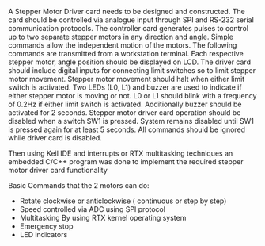 A Stepper Motor Driver card needs to be designed and constructed. The card should be controlled via analogue input through SPI and RS-232 serial communication protocols. The controller card generates  pulses to control up to two separate stepper motors in any direction and angle. Simple commands allow the independent motion of the motors. The following commands are transmitted from a workstation terminal. Each respective stepper motor, angle position should be displayed on LCD. The driver card should include digital inputs for connecting limit switches so to limit stepper motor movement. Stepper motor movement should halt when either limit switch is activated. Two LEDs (L0, L1) and buzzer are used to indicate if either stepper motor is moving or not. L0 or L1 should blink with a frequency of 0.2Hz if either limit switch is activated. Additionally buzzer should be activated for 2 seconds. Stepper motor driver card operation should be disabled when a switch SW1 is pressed. System remains disabled until SW1 is pressed again for at least 5 seconds. All commands should be ignored while driver card is disabled.  

Then using Keil IDE and interrupts or RTX multitasking techniques  an embedded C/C++ program was done to implement the required stepper motor driver card functionality  

Basic Commands that the 2 motors can do:
- Rotate clockwise or anticlockwise ( continuous or step by step)
- Speed controlled via ADC using SPI protocol
- Multitasking By using RTX kernel operating system
- Emergency stop
- LED indicators

